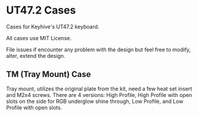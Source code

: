 # UT47.2 Cases

Cases for Keyhive's UT47.2 keyboard.

All cases use MIT License.

File issues if encounter any problem with the design but feel free to modify, alter, extend the design.

## TM (Tray Mount) Case

Tray mount, utilizes the original plate from the kit, need a few heat set insert and M2x4 screws. There are 4 versions: High Profile, High Profile with open slots on the side for RGB underglow shine through, Low Profile, and Low Profile with open slots.


